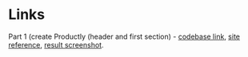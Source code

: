 # Links

Part 1 (create Productly (header and first section) - [codebase link](https://github.com/serhii-red/beetroot-front-end/tree/main/homework/lesson_9/lesson_9_1), [site reference](https://leafy-gumption-23cc20.netlify.app/), [result screenshot](https://monosnap.com/file/m1OwSMcvO93EgEDTBlx4bUxxOxqLAz).
